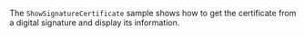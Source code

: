 The `ShowSignatureCertificate` sample shows how to get the certificate from a digital signature and display its information.
